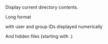 Display current directory contents.



Long format

with user and group IDs displayed numerically

And hidden files (starting with .)